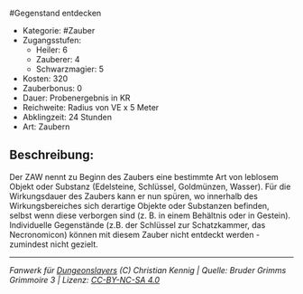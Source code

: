 #Gegenstand entdecken  
- Kategorie: #Zauber  
- Zugangsstufen:  
  - Heiler: 6  
  - Zauberer: 4  
  - Schwarzmagier: 5  
- Kosten: 320  
- Zauberbonus: 0  
- Dauer: Probenergebnis in KR  
- Reichweite: Radius von VE x 5 Meter  
- Abklingzeit: 24 Stunden  
- Art: Zaubern     

## Beschreibung:
Der ZAW nennt zu Beginn des Zaubers eine bestimmte Art von leblosem Objekt oder Substanz (Edelsteine, Schlüssel, Goldmünzen, Wasser). Für die Wirkungsdauer des Zaubers kann er nun spüren, wo innerhalb des Wirkungsbereiches sich derartige Objekte oder Substanzen befinden, selbst wenn diese verborgen sind (z. B. in einem Behältnis oder in Gestein). Individuelle Gegenstände (z.B. der Schlüssel zur Schatzkammer, das Necronomicon) können mit diesem Zauber nicht entdeckt werden - zumindest nicht gezielt.


___
*Fanwerk für [Dungeonslayers](https://www.dungeonslayers.net/) (C) Christian Kennig | Quelle: Bruder Grimms Grimmoire 3 | Lizenz: [CC-BY-NC-SA 4.0](https://creativecommons.org/licenses/by-nc-sa/4.0/deed.de)*